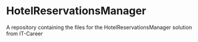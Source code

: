 # HotelReservationsManager
A repository containing the files for the HotelReservationsManager solution from IT-Career
